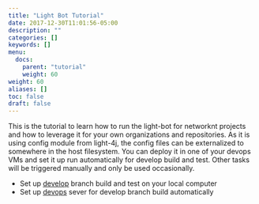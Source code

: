 ```yaml
---
title: "Light Bot Tutorial"
date: 2017-12-30T11:01:56-05:00
description: ""
categories: []
keywords: []
menu:
  docs:
    parent: "tutorial"
    weight: 60
weight: 60
aliases: []
toc: false
draft: false
---
```


This is the tutorial to learn how to run the light-bot for networknt projects and how
to leverage it for your own organizations and repositories. As it is using config module
from light-4j, the config files can be externalized to somewhere in the host filesystem.
You can deploy it in one of your devops VMs and set it up run automatically for develop build
and test. Other tasks will be triggered manually and only be used occasionally.


* Set up [develop][] branch build and test on your local computer
* Set up [devops][] sever for develop branch build automatically



[develop]: /tutorial/bot/local-develop/
[devops]: /tutorial/bot/devops-develop/
